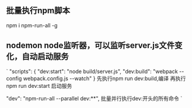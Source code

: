 ## 批量执行npm脚本
npm i npm-run-all -g
## nodemon node监听器，可以监听server.js文件变化，自动启动服务
`
  "scripts": {
    "dev:start": "node build/server.js",
    "dev:build": "webpack --config webpack.config.js --watch"
  }
  先执行npm run dev:build,编译
  再执行npm run dev:start 启动服务


  "dev": "npm-run-all --parallel dev:**",
  批量并行执行dev:开头的所有命令
`